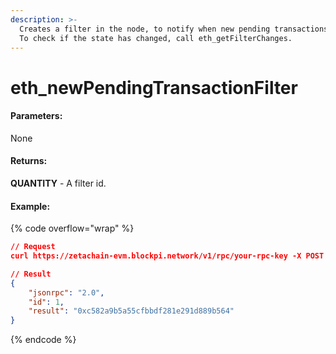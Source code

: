 ```yaml
---
description: >-
  Creates a filter in the node, to notify when new pending transactions arrive.
  To check if the state has changed, call eth_getFilterChanges.
---
```


# eth\_newPendingTransactionFilter

#### **Parameters:**

None

#### **Returns:**

**QUANTITY** - A filter id.

#### Example:

{% code overflow="wrap" %}
```json
// Request
curl https://zetachain-evm.blockpi.network/v1/rpc/your-rpc-key -X POST -H "Content-Type: application/json" --data '{"jsonrpc":"2.0","method":"eth_newPendingTransactionFilter","params":[],"id":1}'

// Result
{
    "jsonrpc": "2.0",
    "id": 1,
    "result": "0xc582a9b5a55cfbbdf281e291d889b564"
}
```
{% endcode %}

